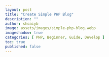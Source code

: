 ```yaml
---
layout: post
title: "Create Simple PHP Blog"
description: ""
author: shoaiyb
image: assets/images/simple-php-blog.webp
imageshadow: true
categories: [ PHP, Beginner, Guide, Develop ]
toc: true
published: false
---
```




## 
## 
## 
## 
## 
## 
